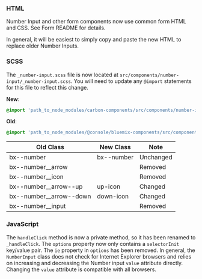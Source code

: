 ### HTML

Number Input and other form components now use common form HTML and CSS.
See Form README for details.

In general, it will be easiest to simply copy and paste the new HTML to replace older Number Inputs.

### SCSS

The `_number-input.scss` file is now located at `src/components/number-input/_number-input.scss`. You will need to update any `@import` statements for this file to reflect this change.

**New**:

```scss
@import 'path_to_node_modules/carbon-components/src/components/number-input/number-input';
```

**Old**:

```scss
@import 'path_to_node_modules/@console/bluemix-components/src/components/number-input/number-input';
```

| Old Class                 | New Class  | Note      |
| ------------------------- | ---------- | --------- |
| bx--number                | bx--number | Unchanged |
| bx--number\_\_arrow       |            | Removed   |
| bx--number\_\_icon        |            | Removed   |
| bx--number\_\_arrow--up   | up-icon    | Changed   |
| bx--number\_\_arrow--down | down-icon  | Changed   |
| bx--number\_\_input       |            | Removed   |

### JavaScript

The `handleClick` method is now a private method, so it has been renamed to `_handleClick`.
The `options` property now only contains a `selectorInit` key/value pair.
The `ie` property in `options` has been removed.
In general, the `NumberInput` class does not check for Internet Explorer browsers and relies on increasing and decreasing the Number input `value` attribute directly. Changing the `value` attribute is compatible with all browsers.
